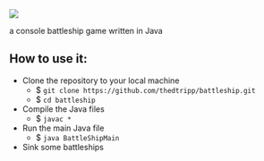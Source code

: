 <img src="https://encrypted-tbn0.gstatic.com/images?q=tbn:ANd9GcTkWrF8FMTyGL9i2TsNQT3nfxcBhHpepXJ_Pw&usqp=CAU" />

a console battleship game written in Java

## How to use it:
- Clone the repository to your local machine
  - $ `git clone https://github.com/thedtripp/battleship.git`
  - $ `cd battleship`
- Compile the Java files
  - $ `javac *`
- Run the main Java file
  - $ `java BattleShipMain`
- Sink some battleships

